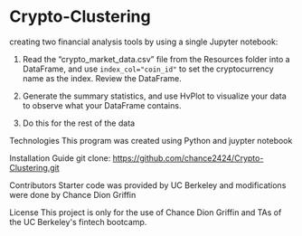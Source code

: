 # Crypto-Clustering

creating two financial analysis tools by using a single Jupyter notebook:

1. Read  the “crypto_market_data.csv” file from the Resources folder into a DataFrame, and use `index_col="coin_id"` to set the cryptocurrency name as the index. Review the DataFrame.

2. Generate the summary statistics, and use HvPlot to visualize your data to observe what your DataFrame contains.

3. Do this for the rest of the data

Technologies This program was created using Python and juypter notebook

Installation Guide git clone: https://github.com/chance2424/Crypto-Clustering.git

Contributors Starter code was provided by UC Berkeley and modifications were done by Chance Dion Griffin

License This project is only for the use of Chance Dion Griffin and TAs of the UC Berkeley's fintech bootcamp.
